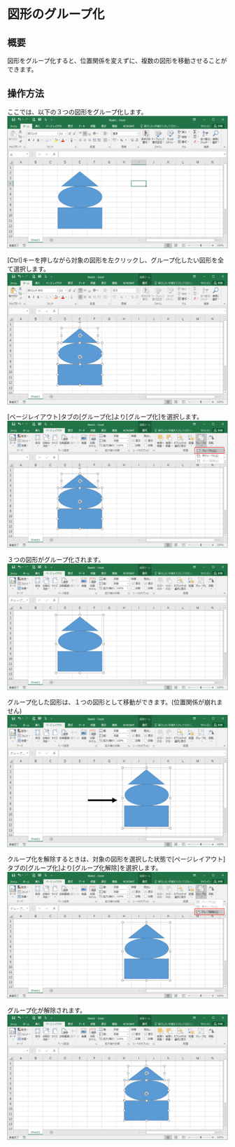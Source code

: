 # 図形のグループ化

## 概要	
図形をグループ化すると、位置関係を変えずに、複数の図形を移動させることができます。

## 操作方法
ここでは、以下の３つの図形をグループ化します。  
![](image1.jpg)

[Ctrl]キーを押しながら対象の図形を左クリックし、グループ化したい図形を全て選択します。  
![](image2.jpg)

[ページレイアウト]タブの[グループ化]より[グループ化]を選択します。  
![](image3.jpg)

３つの図形がグループ化されます。  
![](image4.jpg)

グループ化した図形は、１つの図形として移動ができます。(位置関係が崩れません)  
![](image5.jpg)

クループ化を解除するときは、対象の図形を選択した状態で[ページレイアウト]タブの[グループ化]より[グループ化解除]を選択します。  
![](image6.jpg)

グループ化が解除されます。  
![](image7.jpg)
